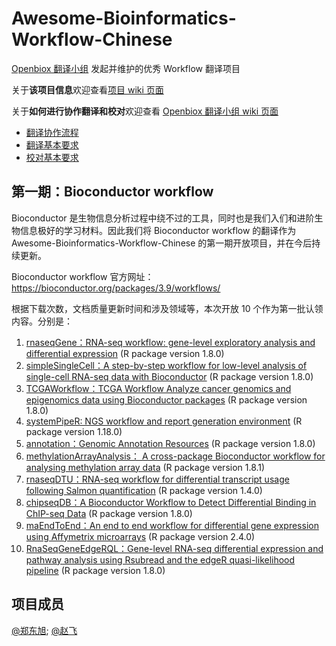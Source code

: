 # Awesome-Bioinformatics-Workflow-Chinese

[Openbiox 翻译小组](https://github.com/openbiox/openbiox-Translation) 发起并维护的优秀 Workflow 翻译项目

关于**该项目信息**欢迎查看[项目 wiki 页面](https://github.com/openbiox/Awesome-Bioinformatics-Workflow-Chinese/wiki)

关于**如何进行协作翻译和校对**欢迎查看 [Openbiox 翻译小组 wiki 页面](https://github.com/openbiox/openbiox-Translation/wiki)

- [翻译协作流程](https://github.com/openbiox/openbiox-Translation/wiki/%E7%BF%BB%E8%AF%91%E5%8D%8F%E4%BD%9C%E6%B5%81%E7%A8%8B-v1)
- [翻译基本要求](https://github.com/openbiox/openbiox-Translation/wiki/%E7%BF%BB%E8%AF%91%E5%9F%BA%E6%9C%AC%E8%A6%81%E6%B1%82-v1)
- [校对基本要求](https://github.com/openbiox/openbiox-Translation/wiki/%E6%A0%A1%E5%AF%B9%E5%9F%BA%E6%9C%AC%E8%A6%81%E6%B1%82-v1)

## 第一期：Bioconductor workflow

Bioconductor 是生物信息分析过程中绕不过的工具，同时也是我们入们和进阶生物信息极好的学习材料。因此我们将 Bioconductor workflow 的翻译作为 Awesome-Bioinformatics-Workflow-Chinese 的第一期开放项目，并在今后持续更新。

Bioconductor workflow 官方网址：https://bioconductor.org/packages/3.9/workflows/

根据下载次数，文档质量更新时间和涉及领域等，本次开放 10 个作为第一批认领内容。分别是：

1. [rnaseqGene：RNA-seq workflow: gene-level exploratory analysis and differential expression](https://bioconductor.org/packages/rnaseqGene/) (R package version 1.8.0)
2. [simpleSingleCell：A step-by-step workflow for low-level analysis of single-cell RNA-seq data with Bioconductor](https://www.bioconductor.org/help/workflows/simpleSingleCell/) (R package version 1.8.0)
3. [TCGAWorkflow：TCGA Workflow Analyze cancer genomics and epigenomics data using Bioconductor packages](https://www.bioconductor.org/packages/TCGAWorkflow/) (R package version 1.8.0)
4. [systemPipeR: NGS workflow and report generation environment](https://www.bioconductor.org/packages/systemPipeR/) (R package version 1.18.0)
5. [annotation：Genomic Annotation Resources](https://www.bioconductor.org/packages/annotation/) (R package version 1.8.0)
6. [methylationArrayAnalysis： A cross-package Bioconductor workflow for analysing methylation array data](https://www.bioconductor.org/packages/methylationArrayAnalysis) (R package version 1.8.1)
7. [rnaseqDTU：RNA-seq workflow for differential transcript usage following Salmon quantification](https://bioconductor.org/packages/rnaseqDTU/) (R package version 1.4.0)
8. [chipseqDB：A Bioconductor Workflow to Detect Differential Binding in ChIP-seq Data](https://www.bioconductor.org/packages/chipseqDB/) (R package version 1.8.0)
9. [maEndToEnd：An end to end workflow for differential gene expression using Affymetrix microarrays](https://www.bioconductor.org/packages/maEndToEnd/) (R package version 2.4.0)
10. [RnaSeqGeneEdgeRQL：Gene-level RNA-seq differential expression and pathway analysis using Rsubread and the edgeR quasi-likelihood pipeline](https://www.bioconductor.org/packages/RnaSeqGeneEdgeRQL/) (R package version 1.8.0)

## 项目成员

[@郑东旭](https://github.com/dongxuzheng); [@赵飞](https://github.com/fei0810)
